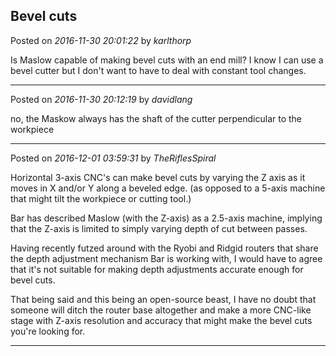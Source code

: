 ## Bevel cuts
Posted on *2016-11-30 20:01:22* by *karlthorp*

Is Maslow capable of making bevel cuts with an end mill? I know I can use a bevel cutter but I don't want to have to deal with constant tool changes.

---

Posted on *2016-11-30 20:12:19* by *davidlang*

no, the Maskow always has the shaft of the cutter perpendicular to the workpiece

---

Posted on *2016-12-01 03:59:31* by *TheRiflesSpiral*

Horizontal 3-axis CNC's can make bevel cuts by varying the Z axis as it moves in X and/or Y along a beveled edge. (as opposed to a 5-axis machine that might tilt the workpiece or cutting tool.)

Bar has described Maslow (with the Z-axis) as a 2.5-axis machine, implying that the Z-axis is limited to simply varying depth of cut between passes.

Having recently futzed around with the Ryobi and Ridgid routers that share the depth adjustment mechanism Bar is working with, I would have to agree that it's not suitable for making depth adjustments accurate enough for bevel cuts.

That being said and this being an open-source beast, I have no doubt that someone will ditch the router base altogether and make a more CNC-like stage with Z-axis resolution and accuracy that might make the bevel cuts you're looking for.

---

